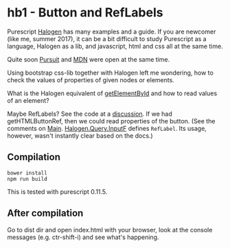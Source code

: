 
# hb1 - Button and RefLabels

Purescript
[Halogen](https://pursuit.purescript.org/packages/purescript-halogen/2.1.0) has
many examples and a guide.  If you are newcomer (like me, summer 2017), it can
be a bit difficult to study Purescript as a language, Halogen as a lib, and
javascript, html and css all at the same time.

Quite soon [Pursuit](https://pursuit.purescript.org/) and [MDN](https://developer.mozilla.org/en-US/docs/Web)
were open at the same time.


Using bootstrap css-lib together with Halogen left me wondering, how to check
the values of properties of given nodes or elements. 

What is the Halogen equivalent of
[getElementById](https://developer.mozilla.org/en-US/docs/Web/API/Document/getElementById)
and how to read values of an element?


Maybe RefLabels? See the code at a
[discussion](https://github.com/slamdata/purescript-halogen/issues/423). If we
had getHTMLButtonRef, then we could read properties of the button.  (See the
comments on
[Main](https://github.com/gspia/half-baked/blob/master/hb1-button-ref/src/Main.purs).
[Halogen.Query.InputF](https://pursuit.purescript.org/packages/purescript-halogen/2.1.0/docs/Halogen.Query.InputF) 
defines `RefLabel`. Its usage, however, wasn't instantly clear based on the docs.)



## Compilation

```
bower install
npm run build
```

This is tested with purescript 0.11.5.


## After compilation

Go to dist dir and open index.html with your browser, look at the console messages
(e.g. ctr-shift-i) and see what's happening.

